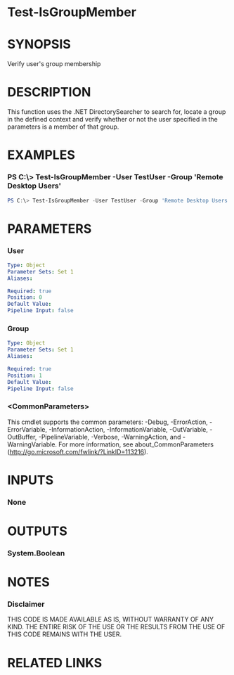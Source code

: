 # Test-IsGroupMember# SYNOPSISVerify user's group membership# DESCRIPTIONThis function uses the .NET DirectorySearcher to search for, locate a group in the defined context and verify whether or not the user specified in the parameters is a member of that group.# EXAMPLES### PS C:\\\> Test-IsGroupMember -User TestUser -Group 'Remote Desktop Users'```powershellPS C:\> Test-IsGroupMember -User TestUser -Group 'Remote Desktop Users'```# PARAMETERS### User```yamlType: ObjectParameter Sets: Set 1Aliases: Required: truePosition: 0Default Value: Pipeline Input: false```### Group```yamlType: ObjectParameter Sets: Set 1Aliases: Required: truePosition: 1Default Value: Pipeline Input: false```### \<CommonParameters\>This cmdlet supports the common parameters: -Debug, -ErrorAction, -ErrorVariable, -InformationAction, -InformationVariable, -OutVariable, -OutBuffer, -PipelineVariable, -Verbose, -WarningAction, and -WarningVariable. For more information, see about_CommonParameters (http://go.microsoft.com/fwlink/?LinkID=113216).# INPUTS### None# OUTPUTS### System.Boolean# NOTES### DisclaimerTHIS CODE IS MADE AVAILABLE AS IS, WITHOUT WARRANTY OF ANY KIND.  THE ENTIRE RISK OF THE USE OR THE RESULTS FROM THE USE OF THIS CODE REMAINS WITH THE USER.# RELATED LINKS